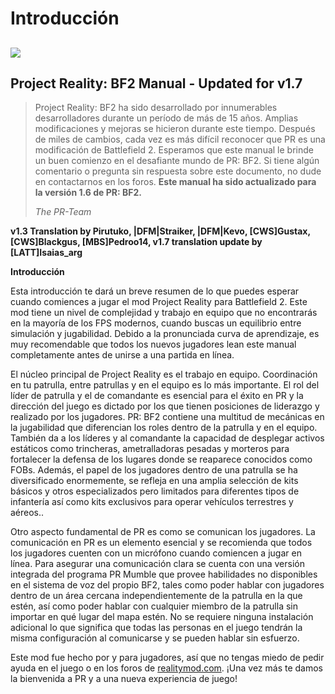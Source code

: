 # Introducción

## ![](../assets/PR_v1_Logo.png)

## **Project Reality: BF2 Manual - Updated for v1.7**

> Project Reality: BF2 ha sido desarrollado por innumerables desarrolladores durante un período de más de 15 años. Amplias modificaciones y mejoras se hicieron durante este tiempo. Después de miles de cambios, cada vez es más difícil reconocer que PR es una modificación de Battlefield 2. Esperamos que este manual le brinde un buen comienzo en el desafiante mundo de PR: BF2. Si tiene algún comentario o pregunta sin respuesta sobre este documento, no dude en contactarnos en los foros. **Este manual ha sido actualizado para la versión 1.6 de PR: BF2.**
>
> _The PR-Team_

**v1.3 Translation  by Pirutuko, |DFM|Straiker, |DFM|Kevo, [CWS]Gustax, [CWS]Blackgus, [MBS]Pedroo14, v1.7 translation update by [LATT]Isaias_arg**

**Introducción**

Esta introducción te dará un breve resumen de lo que puedes esperar cuando comiences a jugar el mod Project Reality para Battlefield 2. Este mod tiene un nivel de complejidad y trabajo en equipo que no encontrarás en la mayoría de los FPS modernos, cuando buscas un equilibrio entre simulación y jugabilidad. Debido a la pronunciada curva de aprendizaje, es muy recomendable que todos los nuevos jugadores lean este manual completamente antes de unirse a una partida en línea.

El núcleo principal de Project Reality es el trabajo en equipo. Coordinación en tu patrulla, entre patrullas y en el equipo es lo más importante. El rol del líder de patrulla y el de comandante es esencial para el éxito en PR y la dirección del juego es dictado por los que tienen posiciones de liderazgo y realizado por los jugadores. PR: BF2  contiene una multitud de mecánicas en la jugabilidad que diferencian los roles dentro de la patrulla y en el equipo. También da a los líderes y  al comandante la capacidad de desplegar activos estáticos como trincheras, ametralladoras pesadas y morteros para fortalecer la defensa de los lugares donde se reaparece conocidos como FOBs. Además, el papel de los jugadores dentro de una patrulla se ha diversificado enormemente, se refleja en una amplia selección de kits básicos y otros especializados pero limitados para diferentes tipos de infantería así como kits exclusivos para operar vehículos terrestres y aéreos..

Otro aspecto fundamental de PR es como se comunican los jugadores. La comunicación en PR es un elemento esencial y se recomienda que todos los jugadores cuenten con un micrófono cuando comiencen a jugar en línea. Para asegurar una comunicación clara se cuenta con una versión integrada del programa PR Mumble que provee habilidades no disponibles  en el sistema de voz del propio BF2, tales como poder hablar con jugadores dentro de un área cercana  independientemente de la patrulla en la que estén, así como poder hablar con cualquier miembro de la patrulla sin importar en qué lugar del mapa estén. No se requiere ninguna instalación adicional lo que significa que todas las personas en el juego tendrán la misma configuración al comunicarse y se pueden hablar sin esfuerzo.

Este mod fue hecho por y para jugadores, así que no tengas miedo de pedir ayuda en el juego o en los foros de [realitymod.com](http://www.realitymod.com/forum/f360-general-technical-support). ¡Una vez más te damos la bienvenida a PR y a una nueva experiencia de juego! 

